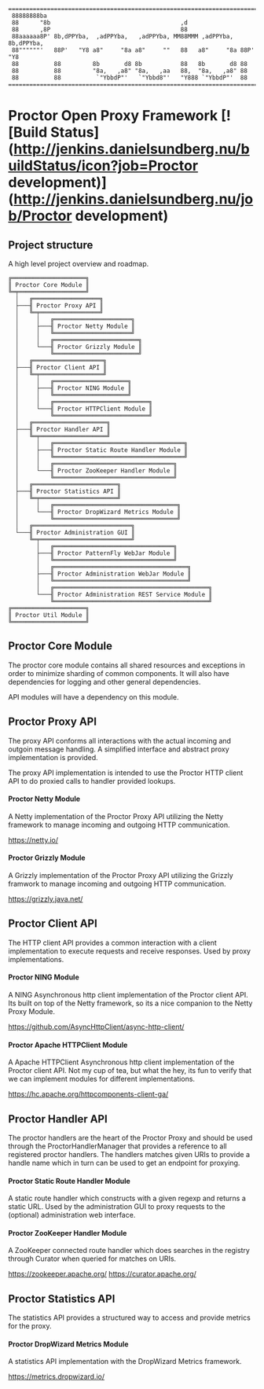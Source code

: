 
    =============================================================================
     88888888ba
     88      "8b                                     ,d
     88      ,8P                                     88
     88aaaaaa8P' 8b,dPPYba,  ,adPPYba,   ,adPPYba, MM88MMM ,adPPYba,  8b,dPPYba,
     88""""""'   88P'   "Y8 a8"     "8a a8"     ""   88   a8"     "8a 88P'   "Y8
     88          88         8b       d8 8b           88   8b       d8 88
     88          88         "8a,   ,a8" "8a,   ,aa   88,  "8a,   ,a8" 88
     88          88          `"YbbdP"'   `"Ybbd8"'   "Y888 `"YbbdP"'  88
    =============================================================================

# Proctor Open Proxy Framework [![Build Status](http://jenkins.danielsundberg.nu/buildStatus/icon?job=Proctor development)](http://jenkins.danielsundberg.nu/job/Proctor development)

## Project structure
A high level project overview and roadmap.

    ╔═════════════════════╗ 
    ║ Proctor Core Module ║
    ╚═╤═══════════════════╝ 
      │   ╔═══════════════════╗
      ├───╢ Proctor Proxy API ║
      │   ╚═╤═════════════════╝
      │     │   ╔══════════════════════╗
      │     ├───╢ Proctor Netty Module ║
      │     │   ╚══════════════════════╝
      │     │   ╔════════════════════════╗
      │     └───╢ Proctor Grizzly Module ║
      │         ╚════════════════════════╝
      │   ╔════════════════════╗
      ├───╢ Proctor Client API ║
      │   ╚═╤══════════════════╝
      │     │   ╔═════════════════════╗
      │     ├───╢ Proctor NING Module ║
      │     │   ╚═════════════════════╝
      │     │   ╔═══════════════════════════╗
      │     └───╢ Proctor HTTPClient Module ║
      │         ╚═══════════════════════════╝
      │   ╔═════════════════════╗
      ├───╢ Proctor Handler API ║
      │   ╚═╤═══════════════════╝
      │     │   ╔═════════════════════════════════════╗
      │     ├───╢ Proctor Static Route Handler Module ║
      │     │   ╚═════════════════════════════════════╝
      │     │   ╔══════════════════════════════════╗
      │     └───╢ Proctor ZooKeeper Handler Module ║
      │         ╚══════════════════════════════════╝
      │   ╔════════════════════════╗
      ├───╢ Proctor Statistics API ║
      │   ╚═╤══════════════════════╝
      │     │   ╔═══════════════════════════════════╗
      │     └───╢ Proctor DropWizard Metrics Module ║
      │         ╚═══════════════════════════════════╝
      │   ╔════════════════════════════╗
      └───╢ Proctor Administration GUI ║
          ╚═╤══════════════════════════╝
            │   ╔══════════════════════════════════╗
            ├───╢ Proctor PatternFly WebJar Module ║
            │   ╚══════════════════════════════════╝
            │   ╔══════════════════════════════════════╗
            ├───╢ Proctor Administration WebJar Module ║
            │   ╚══════════════════════════════════════╝
            │   ╔════════════════════════════════════════════╗
            └───╢ Proctor Administration REST Service Module ║
                ╚════════════════════════════════════════════╝
    ╔═════════════════════╗
    ║ Proctor Util Module ║
    ╚═════════════════════╝

## Proctor Core Module
The proctor core module contains all shared resources and exceptions 
in order to minimize sharding of common components. It will also
have dependencies for logging and other general dependencies.

API modules will have a dependency on this module.
 
## Proctor Proxy API 
The proxy API conforms all interactions with the actual incoming and
outgoin message handling. A simplified interface and abstract proxy
implementation is provided.

The proxy API implementation is intended to use the Proctor HTTP client
API to do proxied calls to handler provided lookups.

#### Proctor Netty Module
A Netty implementation of the Proctor Proxy API utilizing the Netty
framework to manage incoming and outgoing HTTP communication.
 
https://netty.io/
 
#### Proctor Grizzly Module
A Grizzly implementation of the Proctor Proxy API utilizing the Grizzly
framwork to manage incoming and outgoing HTTP communication.

https://grizzly.java.net/
      
## Proctor Client API
The HTTP client API provides a common interaction with a client
implementation to execute requests and receive responses. Used by
proxy implementations.

#### Proctor NING Module
A NING Asynchronous http client implementation of the Proctor 
client API. Its built on top of the Netty framework, so its a nice 
companion to the Netty Proxy Module. 

https://github.com/AsyncHttpClient/async-http-client/ 
 
#### Proctor Apache HTTPClient Module
A Apache HTTPClient Asynchronous http client implementation of the 
Proctor client API. Not my cup of tea, but what the hey, its fun to 
verify that we can implement modules for different implementations.

https://hc.apache.org/httpcomponents-client-ga/

## Proctor Handler API
The proctor handlers are the heart of the Proctor Proxy and should be
used through the ProctorHandlerManager that provides a reference to all
registered proctor handlers. The handlers matches given URIs to provide
a handle name which in turn can be used to get an endpoint for proxying.

#### Proctor Static Route Handler Module
A static route handler which constructs with a given regexp and returns
a static URL. Used by the administration GUI to proxy requests to the
(optional) administration web interface.

#### Proctor ZooKeeper Handler Module
A ZooKeeper connected route handler which does searches in the registry
through Curator when queried for matches on URIs.

https://zookeeper.apache.org/
https://curator.apache.org/

## Proctor Statistics API 
The statistics API provides a structured way to access and provide
metrics for the proxy. 

#### Proctor DropWizard Metrics Module
A statistics API implementation with the DropWizard Metrics framework.

https://metrics.dropwizard.io/
